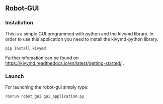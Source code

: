 ## Robot-GUI

### Installation
This is a simple GUI programmed with python and the kivymd library.
In order to use this application you need to install the kivymd-python library.
```
pip install kivymd
```
Further infomation can be found on https://kivymd.readthedocs.io/en/latest/getting-started/ .

### Launch
For launching the robot-gui simply type:
```
rosrun robot_gui gui_application.py
```
